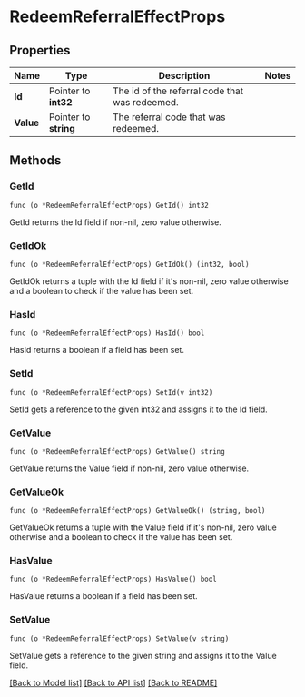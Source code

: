# RedeemReferralEffectProps

## Properties

Name | Type | Description | Notes
------------ | ------------- | ------------- | -------------
**Id** | Pointer to **int32** | The id of the referral code that was redeemed. | 
**Value** | Pointer to **string** | The referral code that was redeemed. | 

## Methods

### GetId

`func (o *RedeemReferralEffectProps) GetId() int32`

GetId returns the Id field if non-nil, zero value otherwise.

### GetIdOk

`func (o *RedeemReferralEffectProps) GetIdOk() (int32, bool)`

GetIdOk returns a tuple with the Id field if it's non-nil, zero value otherwise
and a boolean to check if the value has been set.

### HasId

`func (o *RedeemReferralEffectProps) HasId() bool`

HasId returns a boolean if a field has been set.

### SetId

`func (o *RedeemReferralEffectProps) SetId(v int32)`

SetId gets a reference to the given int32 and assigns it to the Id field.

### GetValue

`func (o *RedeemReferralEffectProps) GetValue() string`

GetValue returns the Value field if non-nil, zero value otherwise.

### GetValueOk

`func (o *RedeemReferralEffectProps) GetValueOk() (string, bool)`

GetValueOk returns a tuple with the Value field if it's non-nil, zero value otherwise
and a boolean to check if the value has been set.

### HasValue

`func (o *RedeemReferralEffectProps) HasValue() bool`

HasValue returns a boolean if a field has been set.

### SetValue

`func (o *RedeemReferralEffectProps) SetValue(v string)`

SetValue gets a reference to the given string and assigns it to the Value field.


[[Back to Model list]](../README.md#documentation-for-models) [[Back to API list]](../README.md#documentation-for-api-endpoints) [[Back to README]](../README.md)


